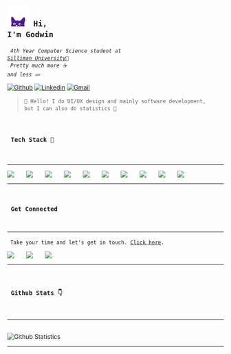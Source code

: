 <code><h2><img src="assets/images/curious_cat_1.png" width="50"> Hi, I'm Godwin </h1></code>
<code>
  <em>4th Year Computer Science student at <a href="su.edu.ph/">Silliman University</a>💢<br>
  Pretty much more ☕ and less 💤 </em>
</code>

[![Github](https://img.shields.io/badge/-Github-000?style=flat&logo=Github&logoColor=white)](https://github.com/onimur)
[![Linkedin](https://img.shields.io/badge/-LinkedIn-blue?style=flat&logo=Linkedin&logoColor=white)](https://www.linkedin.com/in/murillo-comino-6124ab49/)
[![Gmail](https://img.shields.io/badge/-Gmail-c14438?style=flat&logo=Gmail&logoColor=white)](mailto:rualgodwin@gmail.com)

><code>👋 Hello! I do UI/UX design and mainly software development, but I can also do statistics 💯 </code>

<code> <h3> Tech Stack 💪 </h3> </code>
<hr>
<div style="display:flex; gap:1em;">
  <img align="left" width="30px" src="https://cdn.jsdelivr.net/gh/devicons/devicon/icons/react/react-original.svg" />
  <img align="left" width="30px" src="https://cdn.jsdelivr.net/gh/devicons/devicon/icons/laravel/laravel-plain.svg"/>
  <img align="left" width="30px" src="https://cdn.jsdelivr.net/gh/devicons/devicon/icons/nodejs/nodejs-original.svg"/>
  <img align="left" width="30px" src="https://cdn.jsdelivr.net/gh/devicons/devicon/icons/django/django-plain.svg"/>
  <img align="left" width="30px" src="https://cdn.jsdelivr.net/gh/devicons/devicon/icons/sass/sass-original.svg"/>
  <img align="left" width="30px" src="https://cdn.jsdelivr.net/gh/devicons/devicon/icons/docker/docker-original.svg"/>
  <img align="left" width="30px" src="https://cdn.jsdelivr.net/gh/devicons/devicon/icons/fastapi/fastapi-original.svg"/>
  <img align="left" width="30px" src="https://cdn.jsdelivr.net/gh/devicons/devicon/icons/figma/figma-original.svg"/>
  <img align="left" width="30px" src="https://cdn.jsdelivr.net/gh/devicons/devicon/icons/tensorflow/tensorflow-original.svg"/>
  <img align="left" width="30px" src="https://cdn.jsdelivr.net/gh/devicons/devicon/icons/opencv/opencv-original.svg"/>
</div>
<hr>
<code> <h3> Get Connected </h3> </code>
<hr>

<code> Take your time and let's get in touch. [Click here](https://github.com/OnePewStrike). </code>

<div style="display:flex; gap:1em;">
  <a href="https://www.linkedin.com/in/godwin-duliente/"><img align="left" width="30px" src="https://cdn.jsdelivr.net/gh/devicons/devicon/icons/linkedin/linkedin-original.svg" /></a>
  <a href="https://github.com/OnePewStrike"><img align="left" width="30px" src="https://cdn.jsdelivr.net/gh/devicons/devicon/icons/github/github-original.svg" /></a>
  <a href="#"><img align="left" width="30px" src="https://cdn.jsdelivr.net/gh/devicons/devicon/icons/facebook/facebook-original.svg" /></a>
</div>

<hr>

<code> <h3> Github Stats 👇 </h3> </code>
<hr>
<br/>
<img width="70%" src="https://github-readme-stats.vercel.app/api?username=OnePewStrike&theme=midnight-purple&show_icons=true" alt="Github Statistics">
<br/>
<hr>



<!-- <p align="center" style="font-style:italic;">Hii</p> -->


<!-- ### Languages

<div style="display:flex; gap:1em;">
  <img align="left" width="30px" src="https://cdn.jsdelivr.net/gh/devicons/devicon/icons/html5/html5-original.svg" >        
  <img align="left" width="30px" src="https://cdn.jsdelivr.net/gh/devicons/devicon/icons/css3/css3-original.svg"/>
  <img align="left" width="30px" src="https://cdn.jsdelivr.net/gh/devicons/devicon/icons/javascript/javascript-original.svg"/>
  <img align="left" width="30px" src="https://cdn.jsdelivr.net/gh/devicons/devicon/icons/php/php-original.svg"/>
  <img align="left" width="30px" src="https://cdn.jsdelivr.net/gh/devicons/devicon/icons/mysql/mysql-original.svg"/>
  <img align="left" width="30px" src="https://cdn.jsdelivr.net/gh/devicons/devicon/icons/python/python-original.svg"/>
  <img align="left" width="30px" src="https://cdn.jsdelivr.net/gh/devicons/devicon/icons/c/c-original.svg"/>
  <img align="left" width="30px" src="https://cdn.jsdelivr.net/gh/devicons/devicon/icons/cplusplus/cplusplus-original.svg"/>
  <img align="left" width="30px" src="https://cdn.jsdelivr.net/gh/devicons/devicon/icons/typescript/typescript-original.svg"/>
</div> --> 
